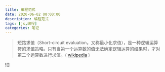 ```yaml
---
title: 编程范式
date: 2020-06-02 00:00:00
description: 编程范式
tags: [js,编程]
categories: 笔记
---
```


> 短路求值（Short-circuit evaluation，又称最小化求值），是一种逻辑运算符的求值策略。只有当第一个运算数的值无法确定逻辑运算的结果时，才对第二个运算数进行求值。( [wikipedia](https://zh.wikipedia.org/zh-hans/%E7%9F%AD%E8%B7%AF%E6%B1%82%E5%80%BC) )


<!--more-->


![]